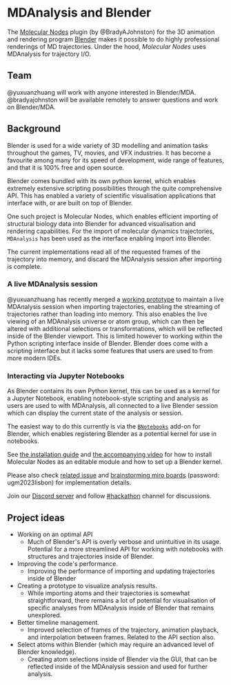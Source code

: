 # MDAnalysis and Blender

The [Molecular Nodes](https://bradyajohnston.github.io/MolecularNodes/) plugin (by
@BradyAJohnston) for the 3D animation and rendering program
[Blender](https://www.blender.org/) makes it possible to do highly professional renderings
of MD trajectories. Under the hood, *Molecular Nodes* uses MDAnalysis for trajectory I/O.

## Team

@yuxuanzhuang will work with anyone interested in Blender/MDA.
@bradyajohnston will be available remotely to answer questions and work on Blender/MDA.

## Background

Blender is used for a wide variety of 3D modelling and animation tasks throughout the games,
TV, movies, and VFX industries. It has become a favourite among many for its speed of
development, wide range of features, and that it is 100% free and open source.

Blender comes bundled with its own python kernel, which enables extremely extensive
scripting possibilities through the quite comprehensive API. This has enabled a variety of
scientific visualisation applications that interface with, or are built on top of Blender.

One such project is Molecular Nodes, which enables efficient importing of structural biology
data into Blender for advanced visualisation and rendering capabilities. For the import of
molecular dynamics trajectories, `MDAnalysis` has been used as the interface enabling import
into Blender.

The current implementations read all of the requested frames of the trajectory into
memory, and discard the MDAnalysis session after importing is complete.

### A live MDAnalysis session
@yuxuanzhuang has recently merged a [working
prototype](https://github.com/BradyAJohnston/MolecularNodes/pull/287) to maintain a live
MDAnalysis session when importing trajectories, enabling the streaming of trajectories
rather than loading into memory. This also enables the live viewing of an MDAnalysis
universe or atom group, which can then be altered with additional selections or
transformations, which will be reflected inside of the Blender viewport. This is limited
however to working within the Python scripting interface inside of Blender. Blender does
come with a scripting interface but it lacks some features that users are used to from
more modern IDEs.

### Interacting via Jupyter Notebooks
As Blender contains its own Python kernel, this can be used as a kernel for a Jupyter
Notebook, enabling notebook-style scripting and analysis as users are used to with
MDAnalysis, all connected to a live Blender session which can display the current state of
the analysis or session.

The easiest way to do this currently is via the
[`BNotebooks`](https://github.com/bradyajohnston/BNotebooks) add-on for Blender, which
enables registering Blender as a potential kernel for use in notebooks.

See [the installation guide](./install.md) and [the accompanying video](https://www.youtube.com/watch?v=Lmm7n2ie4rM) for how to install Molecular Nodes as an editable module and how to
set up a Blender kernel.

Please also check [related issue](https://github.com/BradyAJohnston/MolecularNodes/issues/292) and [brainstorming miro boards](https://miro.com/app/board/uXjVMmCOOaw=/?share_link_id=169508825266) (password: ugm2023lisbon) for implementation details.

Join our [Discord server](https://discord.com/invite/sAKgZZnPv4) and follow [#hackathon](https://discord.com/channels/807348386012987462/1152628719354118205) channel for discussions.

## Project ideas

- Working on an optimal API
  - Much of Blender's API is overly verbose and unintuitive in its usage. Potential for a
    more streamlined API for working with notebooks with structures and trajectories inside
    of Blender.
- Improving the code's performance.
  - Improving the performance of importing and updating trajectories inside of Blender
- Creating a prototype to visualize analysis results.
  - While importing atoms and their trajectories is somewhat straightforward, there remains
    a lot of potential for visualisation of specific analyses from MDAnalysis inside of
    Blender that remains unexplored.
- Better timeline management.
  - Improved selection of frames of the trajectory, animation playback, and interpolation
    between frames. Related to the API section also.
- Select atoms within Blender (which may require an advanced level of Blender knowledge).
  - Creating atom selections inside of Blender via the GUI, that can be reflected inside of
    the MDAnalysis session and used for further analysis.
